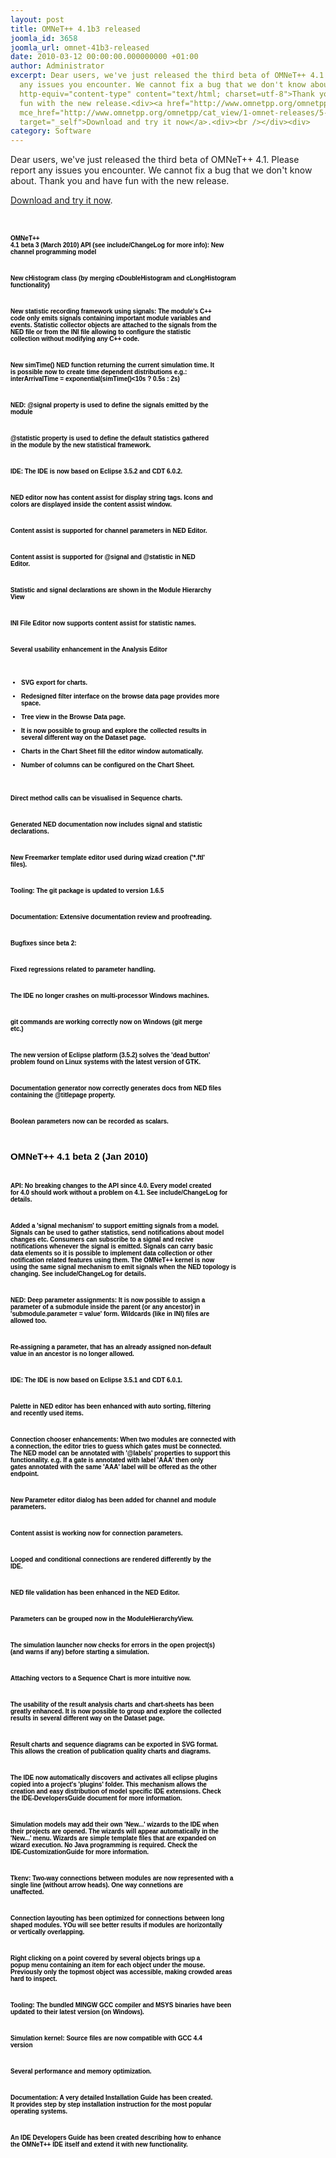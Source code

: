 ```yaml
---
layout: post
title: OMNeT++ 4.1b3 released
joomla_id: 3658
joomla_url: omnet-41b3-released
date: 2010-03-12 00:00:00.000000000 +01:00
author: Administrator
excerpt: Dear users, we've just released the third beta of OMNeT++ 4.1. Please report
  any issues you encounter. We cannot fix a bug that we don't know about.&nbsp;<meta
  http-equiv="content-type" content="text/html; charset=utf-8">Thank you and have
  fun with the new release.<div><a href="http://www.omnetpp.org/omnetpp/cat_view/1-omnet-releases/5-test-versions"
  mce_href="http://www.omnetpp.org/omnetpp/cat_view/1-omnet-releases/5-test-versions"
  target="_self">Download and try it now</a>.<div><br /></div><div>
category: Software
---
```

Dear users, we've just released the third beta of OMNeT++ 4.1. Please report any issues you encounter. We cannot fix a bug that we don't know about.&nbsp;<meta http-equiv="content-type" content="text/html; charset=utf-8">Thank you and have fun with the new release.<div><a href="http://www.omnetpp.org/omnetpp/cat_view/1-omnet-releases/5-test-versions" mce_href="http://www.omnetpp.org/omnetpp/cat_view/1-omnet-releases/5-test-versions" target="_self">Download and try it now</a>.<div><br /></div><div><h2><span style="color: rgb(34, 34, 34); font-size: small; " mce_style="color: #222222; font-size: small; "><span class="Apple-style-span" style="font-size: 13px;" mce_style="font-size: 13px;"><span style="color: rgb(51, 51, 51); font-size: medium; " mce_style="color: #333333; font-size: medium; "><span class="Apple-style-span" style="font-size: 14px;" mce_style="font-size: 14px;"><p><span style="color: rgb(51, 51, 51); font-size: medium; " mce_style="color: #333333; font-size: medium; "></span></p><span style="color: rgb(51, 51, 51); font-size: medium; " mce_style="color: #333333; font-size: medium; "><pre><font class="Apple-style-span" color="#222222" face="Arial, Helvetica, sans-serif" size="3"><span class="Apple-style-span" style="font-size: 13px; white-space: normal;"><font class="Apple-style-span" color="#000000" face="Verdana, Arial, Helvetica, sans-serif" size="2"><span class="Apple-style-span" style="font-size: 10px; white-space: pre;">O</span><font class="Apple-style-span" size="2"><span class="Apple-style-span" style="font-size: 10px; white-space: pre;">MNeT++ 4.1 beta 3 (March 2010)
API (see include/ChangeLog for more info):
  New channel programming model

  New cHistogram class (by merging cDoubleHistogram and cLongHistogram functionality) 

  New statistic recording framework using signals: The module's C++ code only emits
  signals containing important module variables and events. Statistic collector
  objects are attached to the signals from the NED file or from the INI file allowing
  to configure the statistic collection without modifying any C++ code.

  New simTime() NED function returning the current simulation time. It is possible
  now to create time dependent distributions e.g.:
  interArrivalTime = exponential(simTime()&lt;10s ? 0.5s : 2s)

NED:
  @signal property is used to define the signals emitted by the module
  
  @statistic property is used to define the default statistics gathered 
  in the module by the new statistical framework.

IDE:
  The IDE is now based on Eclipse 3.5.2 and CDT 6.0.2.

  NED editor now has content assist for display string tags.
  Icons and colors are displayed inside the content assist window.

  Content assist is supported for channel parameters in NED Editor.

  Content assist is supported for @signal and @statistic in NED Editor.

  Statistic and signal declarations are shown in the Module Hierarchy View

  INI File Editor now supports content assist for statistic names.

  Several usability enhancement in the Analysis Editor
  - SVG export for charts.
  - Redesigned filter interface on the browse data page provides more space.
  - Tree view in the Browse Data page.
  - It is now possible to group and explore the collected results in
    several different way on the Dataset page.
  - Charts in the Chart Sheet fill the editor window automatically. 
  - Number of columns can be configured on the Chart Sheet.

  Direct method calls can be visualised in Sequence charts.

  Generated NED documentation now includes signal and statistic declarations.
  
  New Freemarker template editor used during wizad creation ('*.ftl' files).

Tooling:
  The git package is updated to version 1.6.5  

Documentation:
  Extensive documentation review and proofreading.

Bugfixes since beta 2:

  Fixed regressions related to parameter handling.

  The IDE no longer crashes on multi-processor Windows machines.

  git commands are working correctly now on Windows (git merge etc.)

  The new version of Eclipse platform (3.5.2) solves the 'dead button' problem
  found on Linux systems with the latest version of GTK.

  Documentation generator now correctly generates docs from NED files containing
  the @titlepage property.

  Boolean parameters now can be recorded as scalars.


OMNeT++ 4.1 beta 2 (Jan 2010)
-----------------------------
API:
  No breaking changes to the API since 4.0. Every model created for 4.0 
  should work without a problem on 4.1. See include/ChangeLog for details.

  Added a 'signal mechanism' to support emitting signals from a model. Signals 
  can be used to gather statistics, send notifications about model changes etc.
  Consumers can subscribe to a signal and recive notifications whenever the 
  signal is emitted. Signals can carry basic data elements so it is possible 
  to implement data collection or other notification related features using them.
  The OMNeT++ kernel is now using the same signal mechanism to emit signals when
  the NED topology is changing. See include/ChangeLog for details.

NED:
  Deep parameter assignments: It is now possible to assign a parameter of a 
  submodule inside the parent (or any ancestor) in 'submodule.parameter = value' form.
  Wildcards (like in INI) files are allowed too.

  Re-assigning a parameter, that has an already assigned non-default value
  in an ancestor is no longer allowed.

IDE:
  The IDE is now based on Eclipse 3.5.1 and CDT 6.0.1.

  Palette in NED editor has been enhanced with auto sorting, filtering and
  recently used items.

  Connection chooser enhancements: When two modules are connected with a
  connection, the editor tries to guess which gates must be connected.
  The NED model can be annotated with '@labels' properties to support this
  functionality. e.g. If a gate is annotated with label 'AAA' then only 
  gates annotated with the same 'AAA' label will be offered as the other 
  endpoint.

  New Parameter editor dialog has been added for channel and module
  parameters.

  Content assist is working now for connection parameters.

  Looped and conditional connections are rendered differently by the IDE.

  NED file validation has been enhanced in the NED Editor.

  Parameters can be grouped now in the ModuleHierarchyView.

  The simulation launcher now checks for errors in the open project(s) 
  (and warns if any) before starting a simulation.

  Attaching vectors to a Sequence Chart is more intuitive now.

  The usability of the result analysis charts and chart-sheets has been 
  greatly enhanced. It is now possible to group and explore the collected 
  results in several different way on the Dataset page.

  Result charts and sequence diagrams can be exported in SVG format. This
  allows the creation of publication quality charts and diagrams.

  The IDE now automatically discovers and activates all eclipse plugins copied
  into a project's 'plugins' folder. This mechanism allows the creation and
  easy distribution of model specific IDE extensions. Check the IDE-DevelopersGuide
  document for more information.

  Simulation models may add their own 'New...' wizards to the IDE when their
  projects are opened. The wizards will appear automatically in the 'New...' menu.
  Wizards are simple template files that are expanded on wizard execution.
  No Java programming is required. Check the IDE-CustomizationGuide for
  more information.

Tkenv:
  Two-way connections between modules are now represented with a single line 
  (without arrow heads). One way connetions are unaffected.

  Connection layouting has been optimized for connections between long shaped 
  modules. YOu will see better results if modules are horizontally or vertically
  overlapping.

  Right clicking on a point covered by several objects brings up a popup menu 
  containing an item for each object under the mouse. Previously only the 
  topmost object was accessible, making crowded areas hard to inspect.

Tooling:
  The bundled MINGW GCC compiler and MSYS binaries have been updated
  to their latest version (on Windows).

Simulation kernel:
  Source files are now compatible with GCC 4.4 version

  Several performance and memory optimization.

Documentation:
  A very detailed Installation Guide has been created. It provides step by
  step installation instruction for the most popular operating systems.

  An IDE Developers Guide has been created describing how to enhance the 
  OMNeT++ IDE itself and extend it with new functionality.

</span></font><span class="Apple-style-span" style="font-size: 10px; white-space: pre;">
</span></font></span></font></pre></span></span></span></span></span></h2></div></div>
